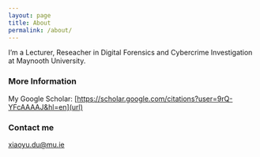 ```yaml
---
layout: page
title: About
permalink: /about/
---
```



I’m a Lecturer, Reseacher in Digital Forensics and Cybercrime Investigation at Maynooth University.


### More Information

My Google Scholar:
[https://scholar.google.com/citations?user=9rQ-YFcAAAAJ&hl=en](url)

### Contact me

[xiaoyu.du@mu.ie](mailto:xiaoyu@mu.ie)
